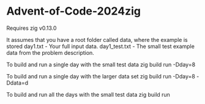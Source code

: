 # Advent-of-Code-2024zig
Requires zig v0.13.0

It assumes that you have a root folder called data, where the example is stored 
day1.txt            - Your full input data.
day1_test.txt       - The small test example data from the problem description.

To build and run a single day with the small test data
zig build run -Dday=8

To build and run a single day with the larger data set
zig build run -Dday=8 -Ddata=d

To build and run all the days with the small test data 
zig build run 


